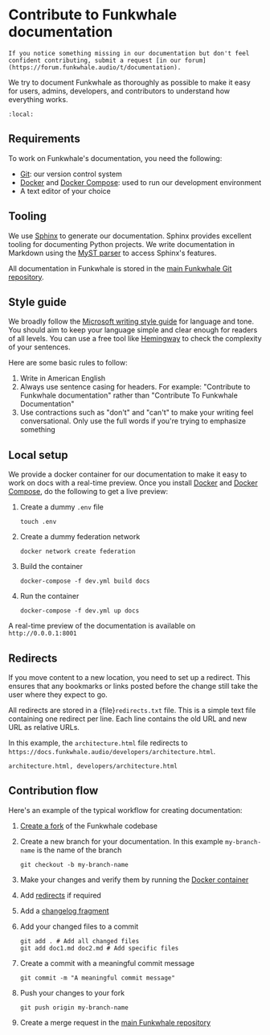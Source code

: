 # Contribute to Funkwhale documentation

```{tip}
If you notice something missing in our documentation but don't feel confident contributing, submit a request [in our forum](https://forum.funkwhale.audio/t/documentation).
```

We try to document Funkwhale as thoroughly as possible to make it easy for users, admins, developers, and contributors to understand how everything works.

```{contents}
:local:
```

## Requirements

To work on Funkwhale's documentation, you need the following:

- [Git](https://git-scm.com): our version control system
- [Docker](https://docs.docker.com/engine/install/) and [Docker Compose](https://docs.docker.com/compose/install/): used to run our development environment
- A text editor of your choice

## Tooling

We use [Sphinx](https://www.sphinx-doc.org/) to generate our documentation. Sphinx provides excellent tooling for documenting Python projects. We write documentation in Markdown using the [MyST parser](https://myst-parser.readthedocs.io/en/latest/) to access Sphinx's features.

All documentation in Funkwhale is stored in the [main Funkwhale Git repository](https://dev.funkwhale.audio/funkwhale/funkwhale/-/tree/develop/docs).

## Style guide

We broadly follow the [Microsoft writing style guide](https://learn.microsoft.com/en-us/style-guide/welcome/) for language and tone. You should aim to keep your language simple and clear enough for readers of all levels. You can use a free tool like [Hemingway](https://hemingwayapp.com) to check the complexity of your sentences.

Here are some basic rules to follow:

1. Write in American English
2. Always use sentence casing for headers. For example: "Contribute to Funkwhale documentation" rather than "Contribute To Funkwhale Documentation"
3. Use contractions such as "don't" and "can't" to make your writing feel conversational. Only use the full words if you're trying to emphasize something

## Local setup

We provide a docker container for our documentation to make it easy to work on docs with a real-time preview. Once you install [Docker](https://docs.docker.com/engine/install/) and [Docker Compose](https://docs.docker.com/compose/install/), do the following to get a live preview:

1. Create a dummy `.env` file

   ```{code-block} sh
   touch .env
   ```

2. Create a dummy federation network

   ```{code-block} sh
   docker network create federation
   ```

3. Build the container

   ```{code-block} sh
   docker-compose -f dev.yml build docs
   ```

4. Run the container

   ```{code-block} sh
   docker-compose -f dev.yml up docs
   ```

A real-time preview of the documentation is available on `http://0.0.0.1:8001`

## Redirects

If you move content to a new location, you need to set up a redirect. This ensures that any bookmarks or links posted before the change still take the user where they expect to go.

All redirects are stored in a {file}`redirects.txt` file. This is a simple text file containing one redirect per line. Each line contains the old URL and new URL as relative URLs.

In this example, the `architecture.html` file redirects to `https://docs.funkwhale.audio/developers/architecture.html`.

```{code-block} text
architecture.html, developers/architecture.html
```

## Contribution flow

Here's an example of the typical workflow for creating documentation:

1. [Create a fork](https://docs.gitlab.com/ee/user/project/repository/forking_workflow.html) of the Funkwhale codebase
2. Create a new branch for your documentation. In this example `my-branch-name` is the name of the branch

   ```{code-block} sh
   git checkout -b my-branch-name
   ```

3. Make your changes and verify them by running the [Docker container](#local-setup)
4. Add [redirects](#redirects) if required
5. Add a [changelog fragment](../developer_documentation/workflows/changelog.md)
6. Add your changed files to a commit

   ```{code-block} sh
   git add . # Add all changed files
   git add doc1.md doc2.md # Add specific files
   ```

7. Create a commit with a meaningful commit message

   ```{code-block} sh
   git commit -m "A meaningful commit message"
   ```

8. Push your changes to your fork

   ```{code-block} sh
   git push origin my-branch-name
   ```

9. Create a merge request in the [main Funkwhale repository](https://dev.funkwhale.audio/funkwhale/funkwhale)
